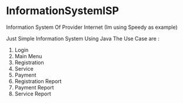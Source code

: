 # InformationSystemISP
Information System Of Provider Internet (Im using Speedy as example)

Just Simple Information System Using Java
The Use Case are :
1. Login
2. Main Menu
3. Registration
4. Service
5. Payment
6. Registration Report
7. Payment Report
8. Service Report
